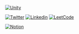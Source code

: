 [![Unity](https://img.shields.io/badge/Unity-100000?style=for-the-badge&logo=unity&logoColor=white)](https://unity.com)

[![Twitter](https://img.shields.io/badge/Twitter-1DA1F2?style=for-the-badge&logo=twitter&logoColor=white)](https://twitter.com/jarretflack)
[![Linkedin](https://img.shields.io/badge/LinkedIn-0077B5?style=for-the-badge&logo=linkedin&logoColor=white)](https://www.linkedin.com/in/jarret-flack)
[![LeetCode](https://img.shields.io/badge/-LeetCode-FFA116?style=for-the-badge&logo=LeetCode&logoColor=white)](https://leetcode.com/flakaflava/)

[![Notion](https://img.shields.io/badge/Notion-000000?style=for-the-badge&logo=notion&logoColor=white)](https://www.notion.so/about)
